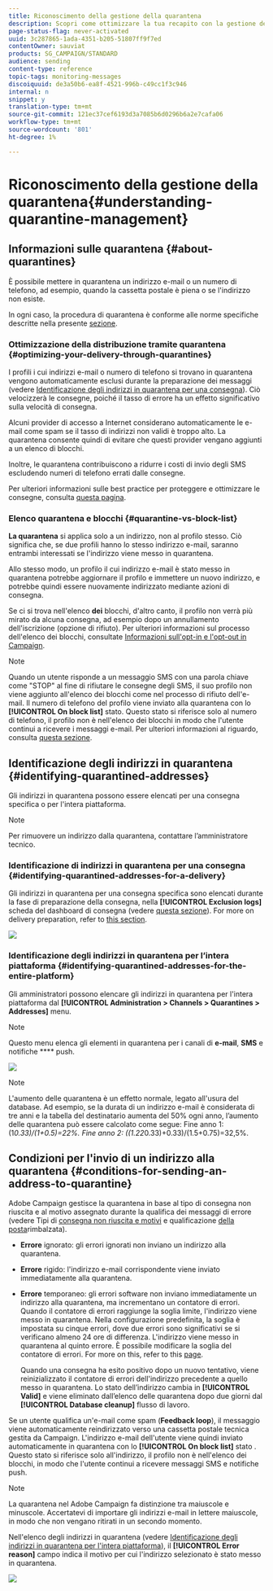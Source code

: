 ```yaml
---
title: Riconoscimento della gestione della quarantena
description: Scopri come ottimizzare la tua recapito con la gestione della quarantena.
page-status-flag: never-activated
uuid: 3c287865-1ada-4351-b205-51807ff9f7ed
contentOwner: sauviat
products: SG_CAMPAIGN/STANDARD
audience: sending
content-type: reference
topic-tags: monitoring-messages
discoiquuid: de3a50b6-ea8f-4521-996b-c49cc1f3c946
internal: n
snippet: y
translation-type: tm+mt
source-git-commit: 121ec37cef6193d3a7085b6d0296b6a2e7cafa06
workflow-type: tm+mt
source-wordcount: '801'
ht-degree: 1%

---
```



# Riconoscimento della gestione della quarantena{#understanding-quarantine-management}

## Informazioni sulle quarantena {#about-quarantines}

È possibile mettere in quarantena un indirizzo e-mail o un numero di telefono, ad esempio, quando la cassetta postale è piena o se l&#39;indirizzo non esiste.

In ogni caso, la procedura di quarantena è conforme alle norme specifiche descritte nella presente [sezione](#conditions-for-sending-an-address-to-quarantine).

### Ottimizzazione della distribuzione tramite quarantena {#optimizing-your-delivery-through-quarantines}

I profili i cui indirizzi e-mail o numero di telefono si trovano in quarantena vengono automaticamente esclusi durante la preparazione dei messaggi (vedere [Identificazione degli indirizzi in quarantena per una consegna](#identifying-quarantined-addresses-for-a-delivery)). Ciò velocizzerà le consegne, poiché il tasso di errore ha un effetto significativo sulla velocità di consegna.

Alcuni provider di accesso a Internet considerano automaticamente le e-mail come spam se il tasso di indirizzi non validi è troppo alto. La quarantena consente quindi di evitare che questi provider vengano aggiunti a un elenco di blocchi.

Inoltre, le quarantena contribuiscono a ridurre i costi di invio degli SMS escludendo numeri di telefono errati dalle consegne.

Per ulteriori informazioni sulle best practice per proteggere e ottimizzare le consegne, consulta [questa pagina](https://docs.campaign.adobe.com/doc/standard/getting_started/en/ACS_DeliveryBestPractices.html).

### Elenco quarantena e blocchi {#quarantine-vs-block-list}

**La quarantena** si applica solo a un indirizzo, non al profilo stesso. Ciò significa che, se due profili hanno lo stesso indirizzo e-mail, saranno entrambi interessati se l&#39;indirizzo viene messo in quarantena.

Allo stesso modo, un profilo il cui indirizzo e-mail è stato messo in quarantena potrebbe aggiornare il profilo e immettere un nuovo indirizzo, e potrebbe quindi essere nuovamente indirizzato mediante azioni di consegna.

Se ci si trova nell&#39;elenco **dei** blocchi, d&#39;altro canto, il profilo non verrà più mirato da alcuna consegna, ad esempio dopo un annullamento dell&#39;iscrizione (opzione di rifiuto). Per ulteriori informazioni sul processo dell&#39;elenco dei blocchi, consultate [Informazioni sull&#39;opt-in e l&#39;opt-out in Campaign](../../audiences/using/about-opt-in-and-opt-out-in-campaign.md).

>[!NOTE]
>
>Quando un utente risponde a un messaggio SMS con una parola chiave come &quot;STOP&quot; al fine di rifiutare le consegne degli SMS, il suo profilo non viene aggiunto all&#39;elenco dei blocchi come nel processo di rifiuto dell&#39;e-mail. Il numero di telefono del profilo viene inviato alla quarantena con lo **[!UICONTROL On block list]** stato. Questo stato si riferisce solo al numero di telefono, il profilo non è nell&#39;elenco dei blocchi in modo che l&#39;utente continui a ricevere i messaggi e-mail. Per ulteriori informazioni al riguardo, consulta [questa sezione](../../channels/using/managing-incoming-sms.md#managing-stop-sms).

## Identificazione degli indirizzi in quarantena {#identifying-quarantined-addresses}

Gli indirizzi in quarantena possono essere elencati per una consegna specifica o per l&#39;intera piattaforma.

>[!NOTE]
>
>Per rimuovere un indirizzo dalla quarantena, contattare l’amministratore tecnico.

### Identificazione di indirizzi in quarantena per una consegna {#identifying-quarantined-addresses-for-a-delivery}

Gli indirizzi in quarantena per una consegna specifica sono elencati durante la fase di preparazione della consegna, nella **[!UICONTROL Exclusion logs]** scheda del dashboard di consegna (vedere [questa sezione](../../sending/using/monitoring-a-delivery.md#exclusion-logs)). For more on delivery preparation, refer to [this section](../../sending/using/preparing-the-send.md).

![](assets/exclusion_logs.png)

### Identificazione degli indirizzi in quarantena per l’intera piattaforma {#identifying-quarantined-addresses-for-the-entire-platform}

Gli amministratori possono elencare gli indirizzi in quarantena per l&#39;intera piattaforma dal **[!UICONTROL Administration > Channels > Quarantines > Addresses]** menu.

>[!NOTE]
>
>Questo menu elenca gli elementi in quarantena per i canali di **e-mail**, **SMS** e notifiche **** push.

![](assets/quarantines1.png)

>[!NOTE]
>
>L&#39;aumento delle quarantena è un effetto normale, legato all&#39;usura del database. Ad esempio, se la durata di un indirizzo e-mail è considerata di tre anni e la tabella del destinatario aumenta del 50% ogni anno, l’aumento delle quarantena può essere calcolato come segue: Fine anno 1: (1*0.33)/(1+0.5)=22%. Fine anno 2: ((1.22*0.33)+0.33)/(1.5+0.75)=32,5%.

## Condizioni per l&#39;invio di un indirizzo alla quarantena {#conditions-for-sending-an-address-to-quarantine}

 Adobe Campaign gestisce la quarantena in base al tipo di consegna non riuscita e al motivo assegnato durante la qualifica dei messaggi di errore (vedere Tipi di [consegna non riuscita e motivi](../../sending/using/understanding-delivery-failures.md#delivery-failure-types-and-reasons) e qualificazione [della posta](../../sending/using/understanding-delivery-failures.md#bounce-mail-qualification)rimbalzata).

* **Errore** ignorato: gli errori ignorati non inviano un indirizzo alla quarantena.
* **Errore** rigido: l&#39;indirizzo e-mail corrispondente viene inviato immediatamente alla quarantena.
* **Errore** temporaneo: gli errori software non inviano immediatamente un indirizzo alla quarantena, ma incrementano un contatore di errori. Quando il contatore di errori raggiunge la soglia limite, l&#39;indirizzo viene messo in quarantena. Nella configurazione predefinita, la soglia è impostata su cinque errori, dove due errori sono significativi se si verificano almeno 24 ore di differenza. L&#39;indirizzo viene messo in quarantena al quinto errore. È possibile modificare la soglia del contatore di errori. For more on this, refer to this [page](../../administration/using/configuring-email-channel.md#email-channel-parameters).

   Quando una consegna ha esito positivo dopo un nuovo tentativo, viene reinizializzato il contatore di errori dell&#39;indirizzo precedente a quello messo in quarantena. Lo stato dell’indirizzo cambia in **[!UICONTROL Valid]** e viene eliminato dall’elenco delle quarantena dopo due giorni dal **[!UICONTROL Database cleanup]** flusso di lavoro.

Se un utente qualifica un&#39;e-mail come spam (**Feedback loop**), il messaggio viene automaticamente reindirizzato verso una cassetta postale tecnica gestita da Campaign. L&#39;indirizzo e-mail dell&#39;utente viene quindi inviato automaticamente in quarantena con lo **[!UICONTROL On block list]** stato . Questo stato si riferisce solo all&#39;indirizzo, il profilo non è nell&#39;elenco dei blocchi, in modo che l&#39;utente continui a ricevere messaggi SMS e notifiche push.

>[!NOTE]
La quarantena nel Adobe Campaign  fa distinzione tra maiuscole e minuscole. Accertatevi di importare gli indirizzi e-mail in lettere maiuscole, in modo che non vengano ritirati in un secondo momento.

Nell&#39;elenco degli indirizzi in quarantena (vedere [Identificazione degli indirizzi in quarantena per l&#39;intera piattaforma](#identifying-quarantined-addresses-for-the-entire-platform)), il **[!UICONTROL Error reason]** campo indica il motivo per cui l&#39;indirizzo selezionato è stato messo in quarantena.

![](assets/quarantines2.png)

